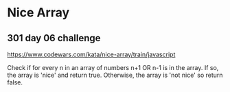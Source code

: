 # Nice Array
## 301 day 06 challenge

https://www.codewars.com/kata/nice-array/train/javascript

Check if for every n in an array of numbers n+1 OR n-1 is in the array. If so, the array is 'nice' and return true. Otherwise, the array is 'not nice' so return false.
